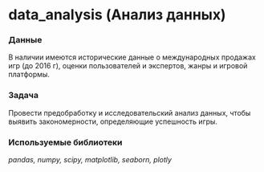 # data_analysis (Анализ данных)  

### Данные  

В наличии имеются исторические данные о международных продажах игр (до 2016 г), оценки пользователей и экспертов, жанры и игровой платформы.

### Задача  

Провести предобработку и исследовательский анализ данных, чтобы выявить закономерности, определяющие успешность игры.

### Используемые библиотеки   
*pandas, numpy, scipy, matplotlib, seaborn, plotly*
